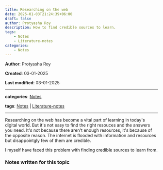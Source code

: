 ```yaml
---
title: Researching on the web
date: 2025-01-03T21:24:39+06:00
draft: false
author: Protyasha Roy
description: How to find credible sources to learn.
tags:
    - Notes
    - Literature-notes
categories:
    - Notes
---
```


**Author**: Protyasha Roy

**Created**: 03-01-2025

**Last modified**: 03-01-2025

---
**categories**: [Notes](/categories/notes)

**tags**: [Notes](/tags/notes) | [Literature-notes](/tags/literature-notes)

---

Researching on the web has become a vital part of learning in today's digital world. But it's not easy to find the right resouces and the answers you need. It's not because there aren't enough resources, it's because of the opposite reason. The internet is flooded with information and resources but disappointgly few of them are credible.

I myself have faced this problem with finding credible sources to learn from. 

### Notes written for this topic